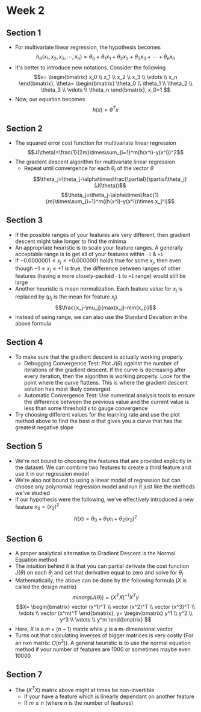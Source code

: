 # Week 2

## Section 1
* For multivariate linear regression, the hypothesis becomes
$$h_\theta(x_1,x_2,x_3,\cdots,x_n)=\theta_0+\theta_1x_1+\theta_2x_2+\theta_3x_3+\cdots+\theta_nx_n$$
* It's better to introduce new notations. Consider the following
$$x=
\begin{bmatrix}
    x_0 \\
    x_1 \\
    x_2 \\
    x_3 \\
    \vdots \\
    x_n
\end{bmatrix},
\theta=
\begin{bmatrix}
    \theta_0 \\
    \theta_1 \\
    \theta_2 \\
    \theta_3 \\
    \vdots \\
    \theta_n
\end{bmatrix},
x_0=1
$$
* Now, our equation becomes
$$h(x)=\theta^Tx$$

## Section 2
* The squared error cost function for multivariate linear regression
$$J(\theta)=\frac{1}{2m}\times\sum_{i=1}^m(h(x^i)-y(x^i))^2$$
* The gradient descent algorithm for multivariate linear regression
  * Repeat until convergence for each $\theta_i$ of the vector $\theta$
$$\theta_j=\theta_j-\alpha\times\frac{\partial}{\partial\theta_j}(J(\theta))$$
$$\theta_j=\theta_j-\alpha\times\frac{1}{m}\times\sum_{i=1}^m((h(x^i)-y(x^i))\times x_j^i)$$

## Section 3
* If the possible ranges of your features are very different, then gradient descent might take longer to find the minima
* An appropriate heuristic is to scale your feature ranges. A generally acceptable range is to get all of your features within `-1` & `+1`
* If $-0.0000001\le x_j\le+0.0000001$ holds true for some $x_j$, then even though $-1\le x_j\le+1$ is true, the difference between ranges of other features (having a more closely-packed `-1` to `+1` range) would still be large
* Another heuristic is mean normalization. Each feature value for $x_j$ is replaced by ($\mu_j$ is the mean for feature $x_j$)
$$\frac{x_j-\mu_j}{max(x_j)-min(x_j)}$$
* Instead of using range, we can also use the Standard Deviation in the above formula

## Section 4
* To make sure that the gradient descent is actually working properly
  * Debugging Convergence Test: Plot $J(\theta)$ against the number of iterations of the gradient descent. If the curve is decreasing after every iteration, then the algorithm is working properly. Look for the point where the curve flattens. This is where the gradient descent solution has most likely converged
  * Automatic Convergence Test: Use numerical analysis tools to ensure the difference between the previous value and the current value is less than some threshold $\epsilon$ to gauge convergence
* Try choosing different values for the learning rate and use the plot method above to find the best $\alpha$ that gives you a curve that has the greatest negative slope

## Section 5
* We're not bound to choosing the features that are provided explicitly in the dataset. We can combine two features to create a third feature and use it in our regression model
* We're also not bound to using a linear model of regression but can choose any polynomial regression model and run it just like the methods we've studied
* If our hypothesis were the following, we've effectively introduced a new feature $x_3=(x_2)^2$
$$h(x)=\theta_0+\theta_1x_1+\theta_2(x_2)^2$$

## Section 6
* A proper analytical alternative to Gradient Descent is the Normal Equation method
* The intuition behind it is that you can partial derivate the cost function $J(\theta)$ on each $\theta_j$ and set that derivative equal to zero and solve for $\theta_j$
* Mathematically, the above can be done by the following formula ($X$ is called the design matrix)
$$minarg(J(\theta))=(X^TX)^{-1}X^Ty$$
$$X=
\begin{bmatrix}
  vector (x^1)^T \\
  vector (x^2)^T \\
  vector (x^3)^T \\
  \vdots \\
  vector (x^m)^T
\end{bmatrix},
y=
\begin{bmatrix}
  y^1 \\
  y^2 \\
  y^3 \\
  \vdots \\
  y^m
\end{bmatrix}
$$
* Here, $X$ is a $m\times(n+1)$ matrix while $y$ is a m-dimensional vector
* Turns out that calculating inverses of bigger matrices is very costly (For an nxn matrix: $O(n^3)$). A general heuristic is to use the normal equation method if your number of features are 1000 or sometimes maybe even 10000

## Section 7
* The $(X^TX)$ matrix above might at times be non-invertible
  * If your have a feature which is linearly dependant on another feature
  * If $m\le n$ (where $n$ is the number of features)